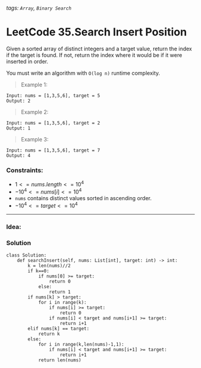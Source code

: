 ###### tags: `Array`, `Binary Search`

# LeetCode 35.Search Insert Position

Given a sorted array of distinct integers and a target value, return the index if the target is found. If not, return the index where it would be if it were inserted in order.

You must write an algorithm with ```O(log n)``` runtime complexity.  

>Example 1:
```
Input: nums = [1,3,5,6], target = 5
Output: 2
```

>Example 2:
```
Input: nums = [1,3,5,6], target = 2
Output: 1
```
>Example 3:
```
Input: nums = [1,3,5,6], target = 7
Output: 4
```
 

### Constraints:

- $1 <= nums.length <= 10^4$
- $-10^4 <= nums[i] <= 10^4$
- ```nums``` contains distinct values sorted in ascending order.
- $-10^4 <= target <= 10^4$



---
### Idea:
>
### Solution

```python=
class Solution:
    def searchInsert(self, nums: List[int], target: int) -> int:
        k = len(nums)//2
        if k==0:
            if nums[0] >= target:
                return 0
            else:
                return 1
        if nums[k] > target:
            for i in range(k):
                if nums[i] >= target:
                    return 0
                if nums[i] < target and nums[i+1] >= target:
                    return i+1
        elif nums[k] == target:
            return k
        else:
            for i in range(k,len(nums)-1,1):
                if nums[i] < target and nums[i+1] >= target:
                    return i+1
            return len(nums) 
        
```
